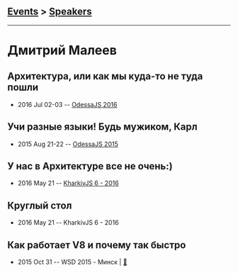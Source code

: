 ## [Events](../README.md) > [Speakers](../speakers.md)
---

# Дмитрий Малеев

## Архитектура, или как мы куда-то не туда пошли
- 2016 Jul 02-03 -- [OdessaJS 2016](https://youtu.be/UtqU8geTQ0I)    
## Учи разные языки! Будь мужиком, Карл
- 2015 Aug 21-22 -- [OdessaJS 2015](https://youtu.be/NdU1DrcrsdY)    
## У нас в Архитектуре все не очень:)
- 2016 May 21 -- [KharkivJS 6 - 2016](https://www.youtube.com/watch?v=dq9aKdUbBoE)    
## Круглый стол
- 2016 May 21 -- KharkivJS 6 - 2016    
## Как работает V8 и почему так быстро
- 2015 Oct 31 -- WSD 2015 - Минск  | [:notebook:](https://wsd.events/2015/10/31/pres/v8-so-fast.pdf)  
